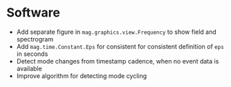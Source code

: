 # Software

- Add separate figure in `mag.graphics.view.Frequency` to show field and spectrogram
- Add `mag.time.Constant.Eps` for consistent for consistent definition of `eps` in seconds
- Detect mode changes from timestamp cadence, when no event data is available
- Improve algorithm for detecting mode cycling
